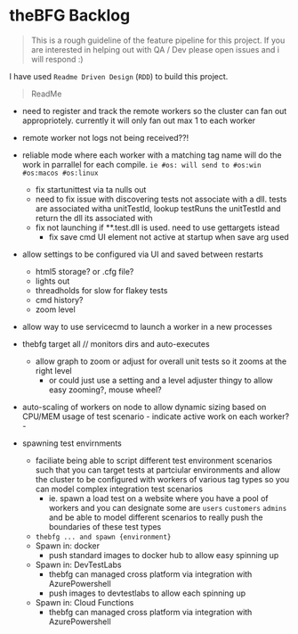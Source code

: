 # theBFG Backlog

> This is a rough guideline of the feature pipeline for this project. If you are interested in helping out with QA / Dev please open issues and i will respond :)

I have used `Readme Driven Design` (`RDD`) to build this project.

> ReadMe
- need to register and track the remote workers so the cluster can fan out appropriotely. currently it will only fan out max 1 to each worker
- remote worker not logs not being received??!

- reliable mode where each worker with a matching tag name will do the work in parrallel for each compile. `ie #os: will send to #os:win #os:macos #os:linux`
  - fix startunittest via ta nulls out
  - need to fix issue with discovering tests not associate with a dll. tests are associated witha unitTestId, lookup testRuns the unitTestId and return the dll its associated with
  - fix not launching if **.test.dll is used. need to use gettargets istead
    - fix save cmd UI element not active at startup when save arg used

- allow settings to be configured via UI and saved between restarts
  - html5 storage? or .cfg file?
  - lights out
  - threadholds for slow for flakey tests
  - cmd history?
  - zoom level

- allow way to use servicecmd to launch a worker in a new processes
- thebfg target all // monitors dirs and auto-executes 


    - allow graph to zoom or adjust for overall unit tests so it zooms at the right level
        - or could just use a setting and a level adjuster thingy to allow easy zooming?, mouse wheel?
 
 - auto-scaling of workers on node to allow dynamic sizing based on CPU/MEM usage of test scenario
             - indicate active work on each worker?
             - 
 - spawning test envirnments
   - faciliate being able to script different test environment scenarios such that you can target tests at partciular environments and allow the cluster to be configured with workers of various tag types so you can model complex integration test scenarios 
     - ie. spawn a load test on a website where you have a pool of workers and you can designate some are `users` `customers` `admins` and be able to model different scenarios to really push the boundaries of these test types
   - `thebfg ... and spawn {environment}`
    - Spawn in: docker
      - push standard images to docker hub to allow easy spinning up
    - Spawn in: DevTestLabs
      - thebfg can managed cross platform via integration with AzurePowershell
      - push images to devtestlabs to allow each spinning up
    - Spawn in: Cloud Functions
      - thebfg can managed cross platform via integration with AzurePowershell